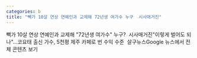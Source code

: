 ```yaml
---
categories: b
title: "빽가 10살 연상 연예인과 교제해 72년생 여가수 누구  시사매거진"
---
```

빽가 10살 연상 연예인과 교제해 "72년생 여가수" 누구?&nbsp;&nbsp;시사매거진"이렇게 벌어도 되나"...코요태 출신 가수, 5천평 제주 카페로 번 수익 수준&nbsp;&nbsp;살구뉴스Google 뉴스에서 전체 콘텐츠 보기